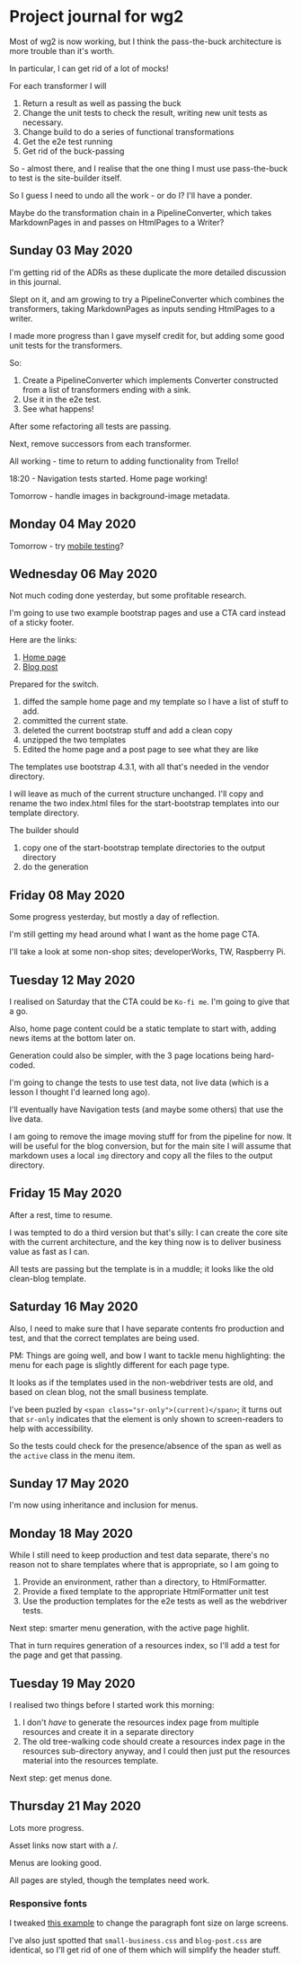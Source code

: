 # Project journal for wg2

Most of wg2 is now working, but I think the pass-the-buck architecture is more trouble than it's worth.

In particular, I can get rid of a lot of mocks!

For each transformer I will
1. Return a result as well as passing the buck
1. Change the unit tests to check the result, writing new unit tests as necessary.
1. Change build to do a series of functional transformations
1. Get the e2e test running
1. Get rid of the buck-passing

So - almost there, and I realise that the one thing I must use pass-the-buck to test is the site-builder itself.

So I guess I need to undo all the work - or do I? I'll have a ponder.

Maybe do the transformation chain in a PipelineConverter, which takes MarkdownPages in and passes on HtmlPages to a Writer?


## Sunday 03 May 2020

I'm getting rid of the ADRs as these duplicate the more detailed discussion in this journal.

Slept on it, and am growing to try a PipelineConverter which combines the transformers, taking MarkdownPages as inputs
sending HtmlPages to a writer.

I made more progress than I gave myself credit for, but adding some good unit tests for the transformers.

So:

1. Create a PipelineConverter which implements Converter constructed from a list of transformers ending with a sink. 
1. Use it in the e2e test.
1. See what happens!

After some refactoring all tests are passing.


Next, remove successors from each transformer.

All working - time to return to adding functionality from Trello!

18:20 - Navigation tests started. Home page working!

Tomorrow - handle images in background-image metadata.


## Monday 04 May 2020

Tomorrow -  try [mobile testing](https://www.axelerant.com/resources/team-blog/how-to-test-and-debug-local-sites-on-mobile-devices-connected-to-a-network)?

## Wednesday 06 May 2020

Not much coding done yesterday, but some profitable research.

I'm going to use two example bootstrap pages and use a CTA card instead of a sticky footer.

Here are the links:
1. [Home page](https://blackrockdigital.github.io/startbootstrap-small-business)
1. [Blog post](https://startbootstrap.com/templates/blog-post/)

Prepared for the switch.
  
1. diffed the sample home page and my template so I have a list of stuff to add.
1. committed the current state.
1. deleted the current bootstrap stuff and add a clean copy
1. unzipped the two templates
1. Edited the home page and a post page to see what they are like

The templates use bootstrap 4.3.1, with all that's needed in the vendor directory.

I will leave as much of the current structure unchanged. I'll copy and rename the two index.html files for the start-bootstrap templates into our template directory.

The builder should
1. copy one of the start-bootstrap template directories to the output directory
1. do the generation


## Friday 08 May 2020

Some progress yesterday, but mostly a day of reflection.

I'm still getting my head around what I want as the home page CTA.

I'll take a look at some non-shop sites; developerWorks, TW, Raspberry Pi.


## Tuesday 12 May 2020

I realised on Saturday that the CTA could be `Ko-fi me`. I'm going to give that a go.

Also, home page content could be a static template to start with, adding news items at the bottom later on.

Generation could also be simpler, with the 3 page locations being hard-coded.

I'm going to change the tests to use test data, not live data (which is a lesson I thought I'd learned long ago).

I'll eventually have Navigation tests (and maybe some others) that use the live data.

I am going to remove the image moving stuff for from the pipeline for now. It will be useful for the blog conversion, but for the main site I will assume that markdown
uses a local `img` directory and copy all the files to the output directory.


## Friday 15 May 2020

After a rest, time to resume.

I was tempted to do a third version but that's silly: I can create the core site with the current architecture, and the key thing now is to deliver business value as fast as I can.

All tests are passing but the template is in a muddle; it looks like the old clean-blog template.

## Saturday 16 May 2020

Also, I need to make sure that I have separate contents fro production and test, and that the correct templates are being used.

PM: Things are going well, and bow I want to tackle menu highlighting: the menu for each page is slightly different for each page type.

It looks as if the templates used in the non-webdriver tests are old, and based on clean blog, not the small business template.

I've been puzled by `<span class="sr-only">(current)</span>`; it turns out that `sr-only` indicates that the element is only shown to screen-readers to help with accessibility.

So the tests could check for the presence/absence of the span as well as the `active` class in the menu item.

## Sunday 17 May 2020

I'm now using inheritance and inclusion for menus.


## Monday 18 May 2020

While I still need to keep production and test data separate, there's no reason not to share templates where that is appropriate, so I am going to

1. Provide an environment, rather than a directory, to HtmlFormatter.
1. Provide a fixed template to the appropriate HtmlFormatter unit test
1. Use the production templates for the e2e tests as well as the webdriver tests.

Next step: smarter menu generation, with the active page highlit.

That in turn requires generation of a resources index, so I'll add a test for the page and get that passing.


## Tuesday 19 May 2020

I realised two things before I started work this morning:
 
1. I don't *have* to generate the resources index page from multiple resources and create it in a separate directory
1. The old tree-walking code should create a resources index page in the resources sub-directory anyway, and I could then just put the resources material into the resources template.

Next step: get menus done.

## Thursday 21 May 2020

Lots more progress.

Asset links now start with a /.

Menus are looking good.

All pages are styled, though the templates need work.

### Responsive fonts

I tweaked [this example](https://bootstrapcreative.com/can-adjust-text-size-bootstrap-responsive-design/) to change the paragraph font size on large screens.

I've also just spotted that `small-business.css` and `blog-post.css` are identical, so I'll get rid of one of them which will simplify the header stuff.



